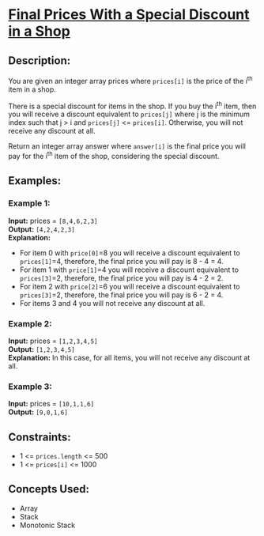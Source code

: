# <a href="https://leetcode.com/problems/final-prices-with-a-special-discount-in-a-shop/description/?envType=problem-list-v2&envId=monotonic-stack">Final Prices With a Special Discount in a Shop</a>
## Description:
You are given an integer array prices where `prices[i]` is the price of the i<sup>th</sup> item in a shop.

There is a special discount for items in the shop. If you buy the i<sup>th</sup> item, then you will receive a discount equivalent to `prices[j]` where j is the minimum index such that j > i and `prices[j]` <= `prices[i]`. Otherwise, you will not receive any discount at all.

Return an integer array answer where `answer[i]` is the final price you will pay for the i<sup>th</sup> item of the shop, considering the special discount.

## Examples:
### Example 1:

**Input:** prices = `[8,4,6,2,3]`  
**Output:** `[4,2,4,2,3]`  
**Explanation:** 
- For item 0 with `price[0]`=8 you will receive a discount equivalent to `prices[1]`=4, therefore, the final price you will pay is 8 - 4 = 4.
- For item 1 with `price[1]`=4 you will receive a discount equivalent to `prices[3]`=2, therefore, the final price you will pay is 4 - 2 = 2.
- For item 2 with `price[2]`=6 you will receive a discount equivalent to `prices[3]`=2, therefore, the final price you will pay is 6 - 2 = 4.
- For items 3 and 4 you will not receive any discount at all.
### Example 2:

**Input:** prices = `[1,2,3,4,5]`  
**Output:** `[1,2,3,4,5]`  
**Explanation:** In this case, for all items, you will not receive any discount at all.
### Example 3:

**Input:** prices = `[10,1,1,6]`  
**Output:** `[9,0,1,6]`  

## Constraints:

- 1 <= `prices.length` <= 500
- 1 <= `prices[i]` <= 1000

## Concepts Used:
- Array
- Stack
- Monotonic Stack